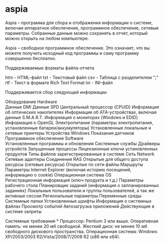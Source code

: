 # aspia
Aspia – программа для сбора и отображения информации о системе, включая аппаратное обеспечение, программное обеспечение, сетевые параметры. Собранные данные можно сохранять в отчет, который можно открыть на любом компьютере.

Aspia – свободное программное обеспечение. Это означает, что вы можете получить исходный код программы и саму программу совершенно бесплатно.

Поддерживаемые форматы файла-отчета

htm - HTML-файл
txt - Текстовый файл
csv - Таблица с разделителем ";"
rtf - Текст в формате Rich Text Format
ini - INI-файл


Поддерживается сбор следующей информации

Оборудование
Hardware	
Данные DMI
Данные SPD
Центральный процессор (CPUID)
Информация об оптических накопителях
Информация об ATA-устройствах, включая данные S.M.A.R.T.
Информация о мониторах (Windows и EDID)
Информация о OpenGL
Электропитание (параметры электропитания, установленные батареи/аккумуляторы)
Установленные локальные и сетевые принтеры
Устройства Windows
Показания датчиков
Программное обеспечение
Software	
Установленные программы и обновления
Системные службы
Драйверы устройств
Запущенные процессы
Лицензионные ключи установленных продуктов
Типы файлов зарегистрированные в системе
Сеть
Network	
Сетевые адаптеры
Соединения RAS
Открытые для общего доступа ресурсы (сетевые ресурсы)
Открытые по сети файлы
Маршруты
Параметры Internet Explorer (включая историю посещений, информацию о cookie)
Операционная система
OS	
Регистрационная информация (ключ продукта и т.д.)
Параметры рабочего стола
Планировщик заданий (информация о запланированных заданиях)
Локальные пользователи и группы пользователей, а так же активные сессии
Региональные параметры
Переменные среды
Системные папки
Установленные шрифты
Информация о системных файлах
Просмотр событий
Автозагрузка приложений
Действующие в системе запреты


Системные требования *
Процессор: Pentium 3 или выше.
Оперативная память: не менее 20 мб свободной.
Жесткий диск: не менее 10 мб свободного дискового пространства.
Операционная система: Windows XP/2003/2003 R2/Vista/2008/7/2008 R2 (x86 или x64).

